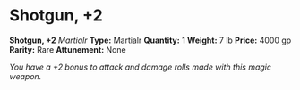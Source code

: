 # Shotgun, +2

**Shotgun, +2**
_Martialr_
**Type:** Martialr
**Quantity:** 1
**Weight:** 7 lb
**Price:** 4000 gp
**Rarity:** Rare
**Attunement:** None

*You have a +2 bonus to attack and damage rolls made with this magic weapon.*
